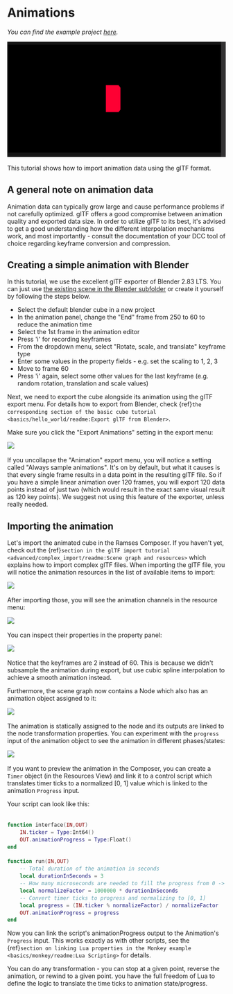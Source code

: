 <!--
SPDX-License-Identifier: MPL-2.0

This file is part of Ramses Composer
(see https://github.com/bmwcarit/ramses-composer-docs).

This Source Code Form is subject to the terms of the Mozilla Public License, v. 2.0.
If a copy of the MPL was not distributed with this file, You can obtain one at http://mozilla.org/MPL/2.0/.
-->

# Animations
*You can find the example project [here](https://github.com/bmwcarit/ramses-composer-docs/tree/master/doc/advanced/animations).*

![](./docs/cube_anim.gif)

This tutorial shows how to import animation data using the glTF format.

## A general note on animation data

Animation data can typically grow large and cause performance problems if not carefully optimized.
glTF offers a good compromise between animation quality and exported data size. In order to utilize glTF
to its best, it's advised to get a good understanding how the different interpolation mechanisms work, and
most importantly - consult the documentation of your DCC tool of choice regarding keyframe conversion and
compression.

## Creating a simple animation with Blender

In this tutorial, we use the excellent glTF exporter of Blender 2.83 LTS. You can just use [the existing scene
in the Blender subfolder](https://github.com/bmwcarit/ramses-composer-docs/tree/master/advanced/animations/blender)
or create it yourself by following the steps below.

* Select the default blender cube in a new project
* In the animation panel, change the "End" frame from 250 to 60 to reduce the animation time
* Select the 1st frame in the animation editor
* Press 'i' for recording keyframes
* From the dropdown menu, select "Rotate, scale, and translate" keyframe type
* Enter some values in the property fields - e.g. set the scaling to 1, 2, 3
* Move to frame 60
* Press 'i' again, select some other values for the last keyframe (e.g. random rotation, translation and scale values)

Next, we need to export the cube alongside its animation using the glTF export menu. For details how to export
from Blender, check {ref}`the corresponding section of the basic cube tutorial <basics/hello_world/readme:Export glTF from Blender>`.

Make sure you click the "Export Animations" setting in the export menu:

![](./docs/export_anim_setting.png)

If you uncollapse the "Animation" export menu, you will notice a setting called "Always sample animations". It's
on by default, but what it causes is that every single frame results in a data point in the resulting glTF file.
So if you have a simple linear animation over 120 frames, you will export 120 data points instead of just two (which would
result in the exact same visual result as 120 key points). We suggest not using this feature of the exporter, unless really
needed.

## Importing the animation

Let's import the animated cube in the Ramses Composer. If you haven't yet, check out the
{ref}`section in the glTF import tutorial <advanced/complex_import/readme:Scene graph and resources>`
which explains how to import complex glTF files. When importing
the glTF file, you will notice the animation resources in the list of available items to import:

![](./docs/import_menu.png)

After importing those, you will see the animation channels in the resource menu:

![](./docs/channel_resources.png)

You can inspect their properties in the property panel:

![](./docs/channel_info.png)

Notice that the keyframes are 2 instead of 60. This is because we didn't subsample the animation during export, but
use cubic spline interpolation to achieve a smooth animation instead.

Furthermore, the scene graph now contains a Node which also has an animation object assigned to it:

![](./docs/scene_graph.png)

The animation is statically assigned to the node and its outputs are linked to the node transformation properties.
You can experiment with the `progress` input of the animation object to see the animation in different phases/states:

![](./docs/animation.png)

If you want to preview the animation in the Composer, you can create a `Timer` object (in the Resources View) and link
it to a control script which translates timer ticks to a normalized [0, 1] value which is linked to the animation `Progress` input.

Your script can look like this:

```lua

function interface(IN,OUT)
    IN.ticker = Type:Int64()
    OUT.animationProgress = Type:Float()
end

function run(IN,OUT)
    -- Total duration of the animation in seconds
    local durationInSeconds = 3
    -- How many microseconds are needed to fill the progress from 0 -> 1
    local normalizeFactor = 1000000 * durationInSeconds
    -- Convert timer ticks to progress and normalizing to [0, 1]
    local progress = (IN.ticker % normalizeFactor) / normalizeFactor
    OUT.animationProgress = progress
end

```

Now you can link the script's animationProgress output to the Animation's `Progress` input.
This works exactly as with other scripts, see the
{ref}`section on linking Lua properties in the Monkey example <basics/monkey/readme:Lua Scripting>`
for details.

You can do any transformation - you can stop at a given point, reverse the animation, or rewind to a given point.
you have the full freedom of Lua to define the logic to translate the time ticks to animation state/progress.

